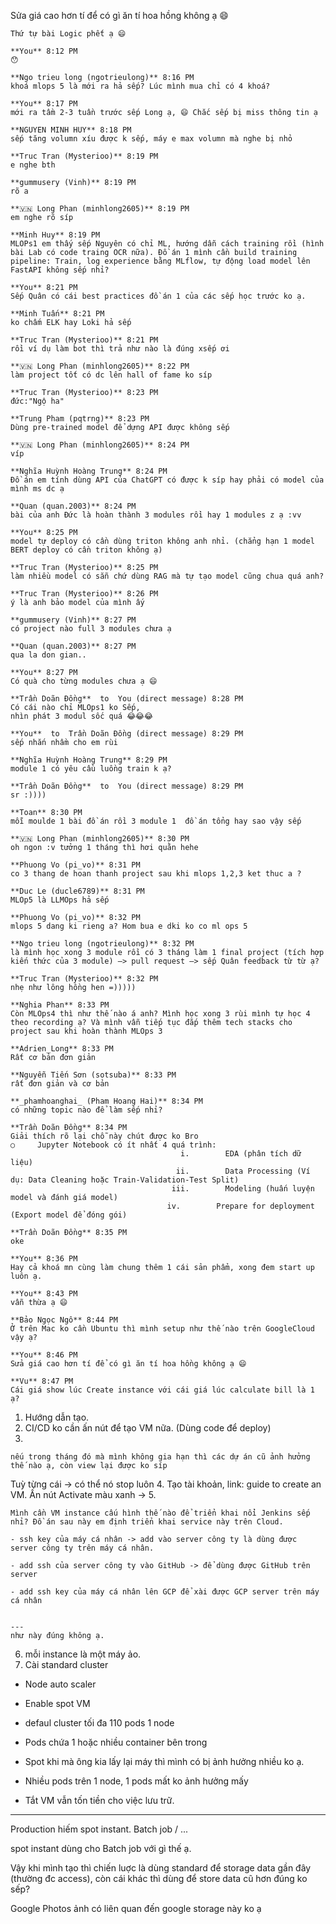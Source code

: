 
Sửa giá cao hơn tí để có gì ăn tí hoa hồng không ạ 😄

```
Thứ tự bài Logic phết ạ 😄  
  
**You** 8:12 PM  
😯  
  
**Ngo trieu long (ngotrieulong)** 8:16 PM  
khoá mlops 5 là mới ra hả sếp? Lúc mình mua chỉ có 4 khoá?  
  
**You** 8:17 PM  
mới ra tầm 2-3 tuần trước sếp Long ạ, 😄 Chắc sếp bị miss thông tin ạ  
  
**NGUYEN MINH HUY** 8:18 PM  
sếp tăng volumn xíu được k sếp, máy e max volumn mà nghe bị nhỏ  
  
**Truc Tran (Mysterioo)** 8:19 PM  
e nghe bth  
  
**gummusery (Vinh)** 8:19 PM  
rõ a  
  
**🇻🇳 Long Phan (minhlong2605)** 8:19 PM  
em nghe rõ síp  
  
**Minh Huy** 8:19 PM  
MLOPs1 em thấy sếp Nguyên có chỉ ML, hướng dẫn cách training rồi (hình bài Lab có code traing OCR nữa). Đồ án 1 mình cần build training pipeline: Train, log experience bằng MLflow, tự động load model lên FastAPI không sếp nhỉ?  
  
**You** 8:21 PM  
Sếp Quân có cái best practices đồ án 1 của các sếp học trước ko ạ.  
  
**Minh Tuấn** 8:21 PM  
ko chấm ELK hay Loki hả sếp  
  
**Truc Tran (Mysterioo)** 8:21 PM  
rồi ví dụ làm bot thì trả như nào là đúng xsếp ơi  
  
**🇻🇳 Long Phan (minhlong2605)** 8:22 PM  
làm project tốt có dc lên hall of fame ko síp  
  
**Truc Tran (Mysterioo)** 8:23 PM  
đức:"Ngộ ha"  
  
**Trung Pham (pqtrng)** 8:23 PM  
Dùng pre-trained model để dựng API được không sếp  
  
**🇻🇳 Long Phan (minhlong2605)** 8:24 PM  
víp  
  
**Nghĩa Huỳnh Hoàng Trung** 8:24 PM  
Đồ án em tính dùng API của ChatGPT có được k síp hay phải có model của mình ms dc ạ  
  
**Quan (quan.2003)** 8:24 PM  
bài của anh Đức là hoàn thành 3 modules rồi hay 1 modules z ạ :vv  
  
**You** 8:25 PM  
model tự deploy có cần dùng triton không anh nhỉ. (chẳng hạn 1 model BERT deploy có cần triton không ạ)  
  
**Truc Tran (Mysterioo)** 8:25 PM  
làm nhiều model có sẵn chứ dùng RAG mà tự tạo model cũng chua quá anh?  
  
**Truc Tran (Mysterioo)** 8:26 PM  
ý là anh bảo model của mình ấy  
  
**gummusery (Vinh)** 8:27 PM  
có project nào full 3 modules chưa ạ  
  
**Quan (quan.2003)** 8:27 PM  
qua la don gian..  
  
**You** 8:27 PM  
Có quà cho từng modules chưa ạ 😄  
  
**Trần Doãn Đồng**  to  You (direct message) 8:28 PM  
Có cái nào chỉ MLOps1 ko Sếp,  
nhìn phát 3 modul sốc quá 😂😂😂  
  
**You**  to  Trần Doãn Đồng (direct message) 8:29 PM  
sếp nhắn nhầm cho em rùi  
  
**Nghĩa Huỳnh Hoàng Trung** 8:29 PM  
module 1 có yêu cầu luồng train k ạ?  
  
**Trần Doãn Đồng**  to  You (direct message) 8:29 PM  
sr :))))  
  
**Toan** 8:30 PM  
mỗi moulde 1 bài đồ án rồi 3 module 1  đồ án tổng hay sao vậy sếp  
  
**🇻🇳 Long Phan (minhlong2605)** 8:30 PM  
oh ngon :v tưởng 1 tháng thì hơi quằn hehe  
  
**Phuong Vo (pi_vo)** 8:31 PM  
co 3 thang de hoan thanh project sau khi mlops 1,2,3 ket thuc a ?  
  
**Duc Le (ducle6789)** 8:31 PM  
MLOp5 là LLMOps hả sếp  
  
**Phuong Vo (pi_vo)** 8:32 PM  
mlops 5 dang ki rieng a? Hom bua e dki ko co ml ops 5  
  
**Ngo trieu long (ngotrieulong)** 8:32 PM  
là mình học xong 3 module rồi có 3 tháng làm 1 final project (tích hợp kiến thức của 3 module) —> pull request —> sếp Quân feedback từ từ ạ?  
  
**Truc Tran (Mysterioo)** 8:32 PM  
nhẹ như lông hồng hen =)))))  
  
**Nghia Phan** 8:33 PM  
Còn MLOps4 thì như thế nào á anh? Mình học xong 3 rùi mình tự học 4 theo recording ạ? Và mình vẫn tiếp tục đắp thêm tech stacks cho project sau khi hoàn thành MLOps 3  
  
**Adrien_Long** 8:33 PM  
Rất cơ bản đơn giản  
  
**Nguyễn Tiến Sơn (sotsuba)** 8:33 PM  
rất đơn giản và cơ bản  
  
**_phamhoanghai_ (Pham Hoang Hai)** 8:34 PM  
có những topic nào để làm sếp nhỉ?  
  
**Trần Doãn Đồng** 8:34 PM  
Giải thích rõ lại chỗ này chút được ko Bro  
○     Jupyter Notebook có ít nhất 4 quá trình:  
                                      i.        EDA (phân tích dữ liệu)  
                                     ii.        Data Processing (Ví dụ: Data Cleaning hoặc Train-Validation-Test Split)  
                                    iii.        Modeling (huấn luyện model và đánh giá model)  
                                   iv.        Prepare for deployment (Export model để đóng gói)  
  
**Trần Doãn Đồng** 8:35 PM  
oke  
  
**You** 8:36 PM  
Hay cả khoá mn cùng làm chung thêm 1 cái sản phẩm, xong đem start up luôn ạ.  
  
**You** 8:43 PM  
vẫn thừa ạ 😄  
  
**Bảo Ngọc Ngô** 8:44 PM  
Ở trên Mac ko cần Ubuntu thì mình setup như thế nào trên GoogleCloud vậy ạ?  
  
**You** 8:46 PM  
Sửa giá cao hơn tí để có gì ăn tí hoa hồng không ạ 😄  
  
**Vu** 8:47 PM  
Cái giá show lúc Create instance với cái giá lúc calculate bill là 1 ạ?
```



1. Hướng dẫn tạo. 
2. CI/CD ko cần ấn nút để tạo VM nữa. (Dùng code để deploy)
3. 
```
nếu trong tháng đó mà mình không gia hạn thì các dự án cũ ảnh hưởng thế nào ạ, còn view lại được ko síp
```
Tuỳ từng cái -> có thể nó stop luôn 
4. Tạo tài khoản, link: guide to create an VM. Ấn nút Activate màu xanh ->
5. 
```
Mình cần VM instance cấu hình thế nào để triển khai nổi Jenkins sếp nhỉ? Đồ án sau này em định triển khai service này trên Cloud.
```



```
- ssh key của máy cá nhân -> add vào server công ty là dùng được server công ty trên máy cá nhân.  
    
- add ssh của server công ty vào GitHub -> để dùng được GitHub trên server  
    
- add ssh key của máy cá nhân lên GCP để xài được GCP server trên máy cá nhân  
    

---  
như này đúng không ạ.
```

6. mỗi instance là một máy ảo. 
7. Cài standard cluster 
- Node auto scaler 
- Enable spot VM
- defaul cluster tối đa 110 pods 1 node 
- Pods chứa 1 hoặc nhiều container bên trong 

- Spot khi mà ông kia lấy lại máy thì mình có bị ảnh hưởng nhiều ko ạ.
- Nhiều pods trên 1 node, 1 pods mất ko ảnh hưởng mấy 
- Tắt VM vẫn tốn tiền cho việc lưu trữ. 
---
Production hiếm spot instant. 
Batch job / ... 

spot instant dùng cho Batch job với gì thế ạ.


Vậy khi mình tạo thì chiến luợc là dùng standard để storage data gần đây (thường đc access), còn cái khác thì dùng để store data cũ hơn đúng ko sếp?

Google Photos ảnh có liên quan đến google storage này ko ạ